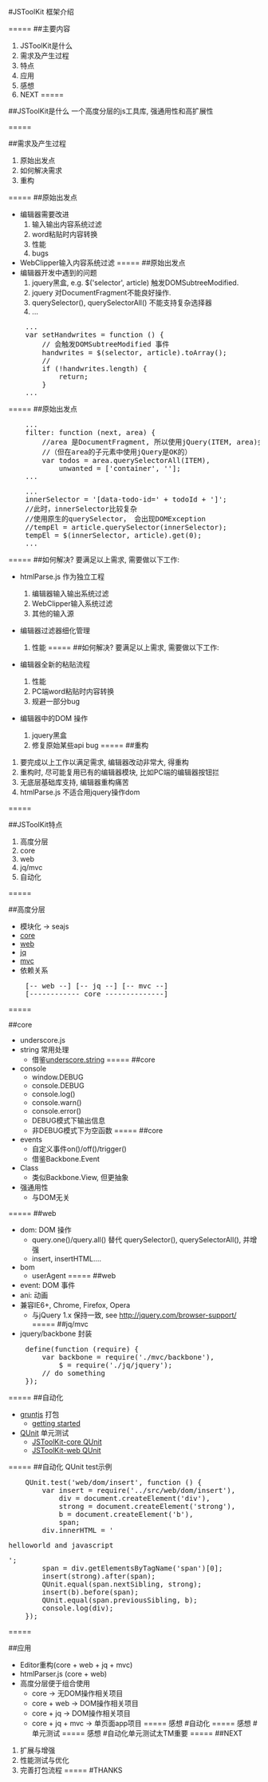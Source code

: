 #JSToolKit 框架介绍

=====
##主要内容
1. JSToolKit是什么
1. 需求及产生过程
1. 特点
1. 应用
1. 感想
1. NEXT
=====

##JSToolKit是什么
一个高度分层的js工具库, 强通用性和高扩展性

=====

##需求及产生过程
1. 原始出发点
1. 如何解决需求
1. 重构

=====
##原始出发点
* 编辑器需要改进
    1. 输入输出内容系统过滤
    1. word粘贴时内容转换
    1. 性能
    1. bugs
* WebClipper输入内容系统过滤
=====
##原始出发点
* 编辑器开发中遇到的问题
    1. jquery黑盒, e.g. $('selector', article) 触发DOMSubtreeModified.
    1. jquery 对DocumentFragment不能良好操作.
    1. querySelector(), querySelectorAll() 不能支持复杂选择器
    1. ...

<pre>
    ...
    var setHandwrites = function () {
        // 会触发DOMSubtreeModified 事件
        handwrites = $(selector, article).toArray();
        //
        if (!handwrites.length) {
            return;
        }
    ...
</pre>
=====
##原始出发点
<pre>
    ...
    filter: function (next, area) {
        //area 是DocumentFragment, 所以使用jQuery(ITEM, area)会有问题
        //（但在area的子元素中使用jQuery是OK的）
        var todos = area.querySelectorAll(ITEM),
            unwanted = ['container', ''];
    ...
</pre>
<pre>
    ...
    innerSelector = '[data-todo-id=' + todoId + ']';
    //此时，innerSelector比较复杂
    //使用原生的querySelector， 会出现DOMException
    //tempEl = article.querySelector(innerSelector);
    tempEl = $(innerSelector, article).get(0);
    ...
</pre>
=====
##如何解决?
要满足以上需求, 需要做以下工作:

* htmlParse.js 作为独立工程
    1. 编辑器输入输出系统过滤
    1. WebClipper输入系统过滤
    1. 其他的输入源
* 编辑器过滤器细化管理
    1. 性能
=====
##如何解决?
要满足以上需求, 需要做以下工作:

* 编辑器全新的粘贴流程
    1. 性能
    1. PC端word粘贴时内容转换
    1. 规避一部分bug
* 编辑器中的DOM 操作
    1. jquery黑盒
    1. 修复原始某些api bug
=====
##重构
1. 要完成以上工作以满足需求, 编辑器改动非常大, 得重构
1. 重构时, 尽可能复用已有的编辑器模块, 比如PC端的编辑器按钮拦
1. 无底层基础库支持, 编辑器重构痛苦
1. htmlParse.js 不适合用jquery操作dom

=====

##JSToolKit特点
1. 高度分层
1. core
1. web
1. jq/mvc
1. 自动化

=====

##高度分层
* 模块化 -> seajs
* [core](https://dev.corp.youdao.com/svn/outfox/products/YNote/JSToolKit/JSToolKit-core)
* [web](https://dev.corp.youdao.com/svn/outfox/products/YNote/JSToolKit/JSToolKit-web)
* [jq](https://dev.corp.youdao.com/svn/outfox/products/YNote/JSToolKit/JSToolKit-jq)
* [mvc](https://dev.corp.youdao.com/svn/outfox/products/YNote/JSToolKit/JSToolKit-mvc)
* 依赖关系


<pre>
    [-- web --] [-- jq --] [-- mvc --]
    [------------ core --------------]
</pre>


=====

##core
* underscore.js
* string 常用处理
    * 借鉴[underscore.string](http://epeli.github.io/underscore.string/)
=====
##core
* console
    * window.DEBUG
    * console.DEBUG
    * console.log()
    * console.warn()
    * console.error()
    * DEBUG模式下输出信息
    * 非DEBUG模式下为空函数
=====
##core
* events
    * 自定义事件on()/off()/trigger()
    * 借鉴Backbone.Event
* Class
    * 类似Backbone.View, 但更抽象
* 强通用性
    * 与DOM无关

=====
##web
* dom: DOM 操作
    * query.one()/query.all() 替代 querySelector(), querySelectorAll(), 并增强
    * insert, insertHTML....
* bom
    * userAgent
=====
##web
* event: DOM 事件
* ani: 动画
* 兼容IE6+, Chrome, Firefox, Opera
    * 与jQuery 1.x 保持一致, see http://jquery.com/browser-support/
=====
##jq/mvc
* jquery/backbone 封装

<pre>
    define(function (require) {
        var backbone = require('./mvc/backbone'),
            $ = require('./jq/jquery');
        // do something
    });
</pre>

=====
##自动化
* [gruntjs](http://gruntjs.com/) 打包
    * [getting started](http://gruntjs.com/getting-started)
* [QUnit](http://qunitjs.com/) 单元测试
    * [JSToolKit-core QUnit](https://dev.corp.youdao.com/svn/outfox/products/YNote/JSToolKit/JSToolKit-core/trunk/test/jstoolkit_core.html)
    * [JSToolKit-web QUnit](https://dev.corp.youdao.com/svn/outfox/products/YNote/JSToolKit/JSToolKit-web/trunk/test/jstoolkit_web.html)

=====
##自动化
QUnit test示例
<pre>
    QUnit.test('web/dom/insert', function () {
        var insert = require('../src/web/dom/insert'),
            div = document.createElement('div'),
            strong = document.createElement('strong'),
            b = document.createElement('b'),
            span;
        div.innerHTML = '<p>hello<span>world and javascript</span></p>';
        span = div.getElementsByTagName('span')[0];
        insert(strong).after(span);
        QUnit.equal(span.nextSibling, strong);
        insert(b).before(span);
        QUnit.equal(span.previousSibling, b);
        console.log(div);
    });
</pre>
=====

##应用
* Editor重构(core + web + jq + mvc)
* htmlParser.js (core + web)
* 高度分层便于组合使用
    * core ->  无DOM操作相关项目
    * core + web -> DOM操作相关项目
    * core + jq -> DOM操作相关项目
    * core + jq + mvc -> 单页面app项目
=====
感想
#自动化
=====
感想
#单元测试
=====
感想
#自动化单元测试太TM重要
=====
##NEXT
1. 扩展与增强
1. 性能测试与优化
1. 完善打包流程
=====
#THANKS






